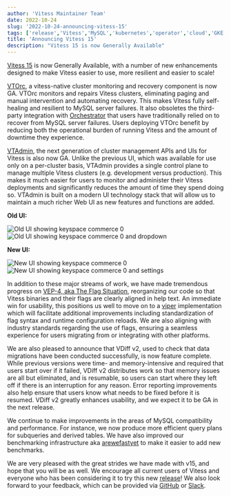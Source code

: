 ```yaml
---
author: 'Vitess Maintainer Team'
date: 2022-10-24
slug: '2022-10-24-announcing-vitess-15'
tags: ['release','Vitess','MySQL','kubernetes','operator','cloud','GKE','sharding']
title: 'Announcing Vitess 15'
description: "Vitess 15 is now Generally Available"
---
```


[Vitess 15](https://vitess.io/docs/15.0/) is now Generally Available, with a number of new enhancements designed to make Vitess easier to use, more resilient and easier to scale!

[VTOrc](https://vitess.io/docs/15.0/reference/vtorc), a vitess-native cluster monitoring and recovery component is now GA.
VTOrc monitors and repairs Vitess clusters, eliminating paging and manual intervention and automating recovery.
This makes Vitess fully self-healing and resilient to MySQL server failures.
It also obsoletes the third-party integration with [Orchestrator](https://github.com/openark/orchestrator) that users have traditionally relied on to recover from MySQL server failures.
Users deploying VTOrc benefit by reducing both the operational burden of running Vitess and the amount of downtime they experience.

[VTAdmin](https://vitess.io/docs/15.0/reference/vtadmin/), the next generation of cluster management APIs and UIs for Vitess is also now GA.
Unlike the previous UI, which was available for use only on a per-cluster basis, VTAdmin provides a single control plane to manage multiple Vitess clusters (e.g. development versus production).
This makes it much easier for users to monitor and administer their Vitess deployments and significantly reduces the amount of time they spend doing so.
VTAdmin is built on a modern UI technology stack that will allow us to maintain a much richer Web UI as new features and functions are added.

**Old UI:**

<img src="/files/2022-10-26-announcing-vitess-15/old-ui-commerce-0.png" alt="Old UI showing keyspace commerce 0"/>

<img src="/files/2022-10-26-announcing-vitess-15/old-ui-commerce-0-and-dropdown.png" alt="Old UI showing keyspace commerce 0 and dropdown"/>

**New UI:**

<img src="/files/2022-10-26-announcing-vitess-15/new-ui-commerce-0.png" alt="New UI showing keyspace commerce 0"/>

<img src="/files/2022-10-26-announcing-vitess-15/new-ui-commerce-0-and-settings.png" alt="New UI showing keyspace commerce 0 and settings"/>


In addition to these major streams of work, we have made tremendous progress on [VEP-4, aka The Flag Situation](https://github.com/vitessio/enhancements/blob/main/veps/vep-4.md), reorganizing our code so that Vitess binaries and their flags are clearly aligned in help text.
An immediate win for usability, this positions us well to move on to a [viper](https://github.com/spf13/viper) implementation which will facilitate additional improvements including standardization of flag syntax and runtime configuration reloads.
We are also aligning with industry standards regarding the use of flags, ensuring a seamless experience for users migrating from or integrating with other platforms.

We are also pleased to announce that VDiff v2, used to check that data migrations have been conducted successfully, is now feature complete.
While previous versions were time- and memory-intensive and required that users start over if it failed, VDiff v2 distributes work so that memory issues are all but eliminated, and is resumable, so users can start where they left off if there is an interruption for any reason.
Error reporting improvements also help ensure that users know what needs to be fixed before it is resumed.
VDiff v2 greatly enhances usability, and we expect it to be GA in the next release.

We continue to make improvements in the areas of MySQL compatibility and performance.
For instance, we now produce more efficient query plans for subqueries and derived tables.
We have also improved our benchmarking infrastructure aka [arewefastyet](https://benchmark.vitess.io) to make it easier to add new benchmarks.

We are very pleased with the great strides we have made with v15, and hope that you will be as well.
We encourage all current users of Vitess and everyone who has been considering it to try this new [release](https://github.com/vitessio/vitess/releases/tag/v15.0.0)!
We also look forward to your feedback, which can be provided via [GitHub](https://github.com/vitessio/vitess/issues/new/choose) or [Slack](https://vitess.slack.com/).
